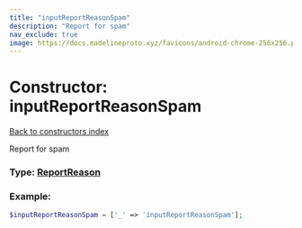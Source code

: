 ```yaml
---
title: "inputReportReasonSpam"
description: "Report for spam"
nav_exclude: true
image: https://docs.madelineproto.xyz/favicons/android-chrome-256x256.png
---
```

# Constructor: inputReportReasonSpam  
[Back to constructors index](index.md)



Report for spam




### Type: [ReportReason](../types/ReportReason.md)


### Example:

```php
$inputReportReasonSpam = ['_' => 'inputReportReasonSpam'];
```  

